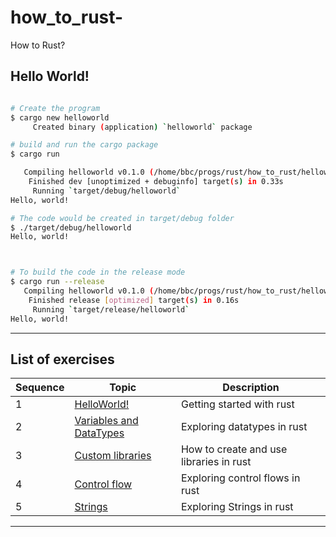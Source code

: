 # how_to_rust-
How to Rust?


## Hello World!


```bash

# Create the program
$ cargo new helloworld 
     Created binary (application) `helloworld` package

# build and run the cargo package
$ cargo run

   Compiling helloworld v0.1.0 (/home/bbc/progs/rust/how_to_rust/helloworld)
    Finished dev [unoptimized + debuginfo] target(s) in 0.33s
     Running `target/debug/helloworld`
Hello, world!

# The code would be created in target/debug folder
$ ./target/debug/helloworld 
Hello, world!



# To build the code in the release mode
$ cargo run --release      
   Compiling helloworld v0.1.0 (/home/bbc/progs/rust/how_to_rust/helloworld)
    Finished release [optimized] target(s) in 0.16s
     Running `target/release/helloworld`
Hello, world!


```

-----------

## List of exercises

| Sequence | Topic  | Description |
| ---------| -----  | ----------- |
| 1 | [HelloWorld!](./code/helloworld/src/main.rs) | Getting started with rust |
| 2 | [Variables and DataTypes](./code/variables/src/main.rs) | Exploring datatypes in rust |
| 3 | [Custom libraries](./code/demo_package/src/main.rs) | How to create and use libraries in rust |
| 4 | [Control flow](./code/control_flow/src/main.rs) | Exploring control flows in rust |
| 5 | [Strings](./code/demo_strings/src/main.rs) | Exploring Strings in rust |

------------


